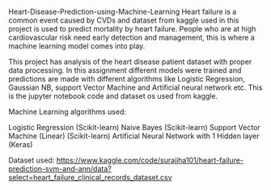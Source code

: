 Heart-Disease-Prediction-using-Machine-Learning
Heart failure is a common event caused by CVDs and dataset from kaggle used in this project is used to predict mortality by heart failure. People who are at high cardiovascular risk need early detection and management, this is where a machine learning model comes into play.

This project has analysis of the heart disease patient dataset with proper data processing. In this assignment different models were trained and predictions are made with different algorithms like Logistic Regression, Gaussian NB, support Vector Machine and Artificial neural network etc. This is the jupyter notebook code and dataset os used from kaggle.

Machine Learning algorithms used:

Logistic Regression (Scikit-learn)
Naive Bayes (Scikit-learn)
Support Vector Machine (Linear) (Scikit-learn)
Artificial Neural Network with 1 Hidden layer (Keras)

Dataset used: https://www.kaggle.com/code/surajjha101/heart-failure-prediction-svm-and-ann/data?select=heart_failure_clinical_records_dataset.csv
